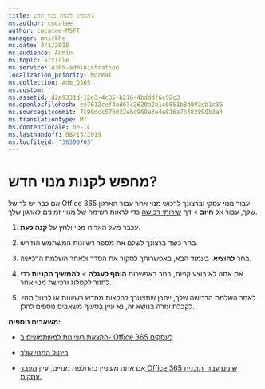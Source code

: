 ```yaml
---
title: מחפש לקנות מנוי חדש?
ms.author: cmcatee
author: cmcatee-MSFT
manager: mnirkhe
ms.date: 3/1/2018
ms.audience: Admin
ms.topic: article
ms.service: o365-administration
localization_priority: Normal
ms.collection: Adm_O365
ms.custom: ''
ms.assetid: d2a9331d-12e3-4c35-b216-4bdddf6c92c3
ms.openlocfilehash: ee7612cef4ad67c2620a2b1c6851b8d092eb1c36
ms.sourcegitcommit: 7c90dcc570d32ebd968e3e4e816a7b482890b3a4
ms.translationtype: MT
ms.contentlocale: he-IL
ms.lasthandoff: 08/13/2019
ms.locfileid: "36390765"
---
```

# <a name="looking-to-buy-a-new-subscription"></a>מחפש לקנות מנוי חדש?

אם כבר יש לך של Office 365 עבור מנוי עסקי וברצונך לרכוש מנוי אחר עבור הארגון שלך, עבור אל **חיוב** \> דף [שירותי רכישה](https://go.microsoft.com/fwlink/p/?linkid=868433) כדי לראות רשימה של מנויי זמינים לארגון שלך.
 
1. עכבר מעל האריח מנוי ולחץ על **קנה כעת**.

2. בחר כיצד ברצונך לשלם את מספר רשיונות המשתמש הנדרש.

3. בחר **להוציא**. בעמוד הבא, באפשרותך לסקור את הסדר ולאחר השלמת הרכישה.

4. אם אתה לא בוצע קניות, בחר באפשרות **הוסף לעגלה** \> **להמשיך הקניות** כדי לחזור לקטלוג ורכישת מנוי אחר. 

5. לאחר השלמת הרכישה שלך, ייתכן שתצטרך להקצות מחדש רשיונות או לבטל מנוי. לקבלת עזרה בנושא זה, נא עיין בסעיף משאבים נוספים להלן.

 **משאבים נוספים:**
  
- [הקצאת רשיונות למשתמשים ב- Office 365 לעסקים](https://docs.microsoft.com/en-us/office365/admin/subscriptions-and-billing/assign-licenses-to-users)
    
- [ביטול המנוי שלך](https://docs.microsoft.com/en-us/office365/admin/subscriptions-and-billing/cancel-your-subscription)
    
- אם אתה מעוניין בהחלפת מנויים, עיין [מעבר Office 365 שונים עבור תוכנית עסקית.](https://docs.microsoft.com/en-us/office365/admin/subscriptions-and-billing/switch-to-a-different-plan)